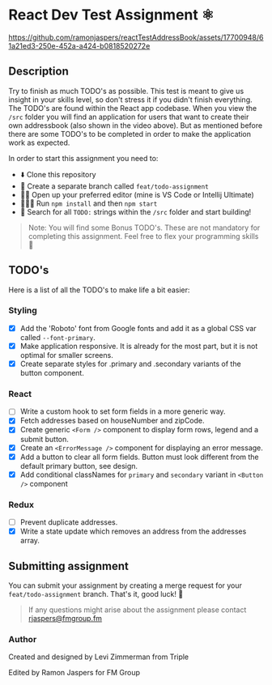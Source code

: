 # React Dev Test Assignment ⚛️
https://github.com/ramonjaspers/reactTestAddressBook/assets/17700948/61a21ed3-250e-452a-a424-b0818520272e

## Description
Try to finish as much TODO's as possible. This test is meant to give us insight in your skills level, so don't stress it if you didn't finish everything. The TODO's are found within the React app codebase. When you view the `/src` folder you will find an application for users that want to create their own addressbook (also shown in the video above). But as mentioned before there are some TODO's to be completed in order to make the application work as expected.

In order to start this assignment you need to:
- ⬇️ Clone this repository
- 🌲 Create a separate branch called `feat/todo-assignment`
- 👨‍💻 Open up your preferred editor (mine is VS Code or Intellij Ultimate)
- 🏃🏻‍♂️ Run `npm install` and then `npm start`
- 🔎  Search for all `TODO:` strings within the `/src` folder and start building!

> Note: You will find some Bonus TODO's. These are not mandatory for completing this assignment. Feel free to flex your programming skills 💪

## TODO's 
Here is a list of all the TODO's to make life a bit easier:

### Styling
- [X] Add the 'Roboto' font from Google fonts and add it as a global CSS var called `--font-primary`.
- [X] Make application responsive. It is already for the most part, but it is not optimal for smaller screens.
- [X] Create separate styles for .primary and .secondary variants of the button component.

### React
- [ ] Write a custom hook to set form fields in a more generic way.
- [X] Fetch addresses based on houseNumber and zipCode.
- [X] Create generic `<Form />` component to display form rows, legend and a submit button.
- [X] Create an `<ErrorMessage />` component for displaying an error message.
- [X] Add a button to clear all form fields. Button must look different from the default primary button, see design.
- [X] Add conditional classNames for `primary` and `secondary` variant in `<Button />` component

### Redux
- [ ] Prevent duplicate addresses.
- [X] Write a state update which removes an address from the addresses array.

## Submitting assignment
You can submit your assignment by creating a merge request for your `feat/todo-assignment` branch. That's it, good luck! 🚀

> If any questions might arise about the assignment please contact rjaspers@fmgroup.fm

### Author
Created and designed by Levi Zimmerman from Triple

Edited by Ramon Jaspers for FM Group


